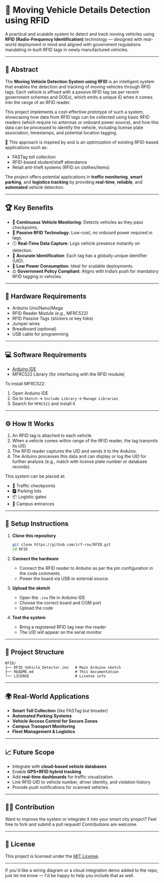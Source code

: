 # 🚗 Moving Vehicle Details Detection using RFID

A practical and scalable system to detect and track moving vehicles using **RFID (Radio-Frequency Identification)** technology — designed with real-world deployment in mind and aligned with government regulations mandating in-built RFID tags in newly manufactured vehicles.

---

## 📄 Abstract

The **Moving Vehicle Detection System using RFID** is an intelligent system that enables the detection and tracking of moving vehicles through RFID tags. Each vehicle is affixed with a passive RFID tag (as per recent government schemes and GOEs), which emits a unique ID when it comes into the range of an RFID reader.

This project implements a cost-effective prototype of such a system, showcasing how data from RFID tags can be collected using basic RFID readers (which require no antennas or onboard power source), and how this data can be processed to identify the vehicle, including license plate association, timestamps, and potential location tagging.

🧠 This approach is inspired by and is an optimization of existing RFID-based applications such as:

* FASTag toll collection
* RFID-based student/staff attendance
* Retail anti-theft systems (RFID on clothes/items)

The project offers potential applications in **traffic monitoring**, **smart parking**, and **logistics tracking** by providing **real-time**, **reliable**, and **automated** vehicle detection.

---

## 🏆 Key Benefits

* 🔁 **Continuous Vehicle Monitoring**: Detects vehicles as they pass checkpoints.
* 📶 **Passive RFID Technology**: Low-cost, no onboard power required in tags.
* 🕒 **Real-Time Data Capture**: Logs vehicle presence instantly on detection.
* 📄 **Accurate Identification**: Each tag has a globally unique identifier (UID).
* 🔌 **Low Power Consumption**: Ideal for scalable deployments.
* ⚖️ **Government Policy Compliant**: Aligns with India’s push for mandatory RFID tagging in vehicles.

---

## 🔧 Hardware Requirements

* Arduino Uno/Nano/Mega
* RFID Reader Module (e.g., MFRC522)
* RFID Passive Tags (stickers or key fobs)
* Jumper wires
* Breadboard (optional)
* USB cable for programming

---

## 💻 Software Requirements

* [Arduino IDE](https://www.arduino.cc/en/software)
* MFRC522 Library (for interfacing with the RFID module)

To install MFRC522:

1. Open Arduino IDE
2. Go to `Sketch` → `Include Library` → `Manage Libraries`
3. Search for `MFRC522` and install it

---

## ⚙️ How It Works

1. An RFID tag is attached to each vehicle.
2. When a vehicle comes within range of the RFID reader, the tag transmits its UID.
3. The RFID reader captures the UID and sends it to the Arduino.
4. The Arduino processes this data and can display or log the UID for further analysis (e.g., match with license plate number or database records).

This system can be placed at:

* 🚦 Traffic checkpoints
* 🅿️ Parking lots
* 📦 Logistic gates
* 🏢 Campus entrances

---

## 🚀 Setup Instructions

1. **Clone this repository**

   ```bash
   git clone https://github.com/irf-rox/RFID.git
   cd RFID
   ```

2. **Connect the hardware**

   * Connect the RFID reader to Arduino as per the pin configuration in the code comments.
   * Power the board via USB or external source.

3. **Upload the sketch**

   * Open the `.ino` file in Arduino IDE
   * Choose the correct board and COM port
   * Upload the code

4. **Test the system**

   * Bring a registered RFID tag near the reader
   * The UID will appear on the serial monitor

---

## 📁 Project Structure

```
RFID/
├── RFID_Vehicle_Detector.ino   # Main Arduino sketch
├── README.md                   # This documentation
└── LICENSE                     # License info
```

---

## 🌍 Real-World Applications

* **Smart Toll Collection** (like FASTag but broader)
* **Automated Parking Systems**
* **Vehicle Access Control for Secure Zones**
* **Campus Transport Monitoring**
* **Fleet Management & Logistics**

---

## 📈 Future Scope

* Integrate with **cloud-based vehicle databases**
* Enable **GPS+RFID hybrid tracking**
* Add **real-time dashboards** for traffic visualization
* Link RFID UID to vehicle number, driver identity, and violation history
* Provide push notifications for scanned vehicles.

---

## 🧑‍💻 Contribution

Want to improve the system or integrate it into your smart city project? Feel free to fork and submit a pull request! Contributions are welcome.

---

## 📜 License

This project is licensed under the [MIT License](LICENSE).

---

If you'd like a wiring diagram or a cloud integration demo added to the repo, just let me know — I'd be happy to help you include that as well.
